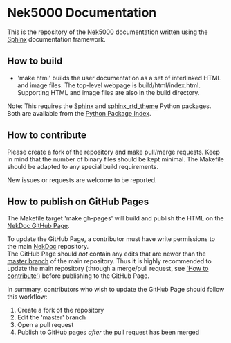 # Nek5000 Documentation

This is the repository of the [Nek5000](http://nek5000.mcs.anl.gov/) documentation written using
the [Sphinx](http://www.sphinx-doc.org/) documentation framework.

## How to build

* 'make html' builds the user documentation as a set of interlinked HTML 
  and image files.  The top-level webpage is build/html/index.html.
  Supporting HTML and image files are also in the build directory.
  
Note: This requires the [Sphinx](https://pypi.python.org/pypi/Sphinx) and
[sphinx_rtd_theme](https://pypi.python.org/pypi/sphinx_rtd_theme) Python packages.  Both are
available from the [Python Package Index](http://www.sphinx-doc.org://pypi.python.org/pypi).  

## How to contribute

Please create a fork of the repository and make pull/merge requests. Keep in 
mind that the number of binary files should be kept minimal. The Makefile should be 
adapted to any special build requirements.

New issues or requests are welcome to be reported.

## How to publish on GitHub Pages

The Makefile target 'make gh-pages' will build and publish the HTML on the
[NekDoc GitHub Page][gh-page].  

To update the GitHub Page, a contributor must have write permissions to the main [NekDoc][main-repo] repository.  
The GitHub Page should *not* contain any edits that are newer than the [master branch][master] 
of the main repository.  Thus it is highly recommended to update the main repository
(through a merge/pull request, see ['How to contribute'](#how-to-contribute)) 
before publishing to the GitHub Page.

In summary, contributors who wish to update the GitHub Page should follow this workflow:

1. Create a fork of the repository
2. Edit the 'master' branch
3. Open a pull request
4. Publish to GitHub pages *after* the pull request has been merged

[gh-page]:   https://nek5000.github.io/NekDoc/Nek_users.html "Nek5000 user documentation on GitHub Pages"
[main-repo]: https://github.com/Nek5000/NekDoc "NekDoc repository"
[master]:    https://github.com/Nek5000/NekDoc/tree/master "NekDoc master branch"
